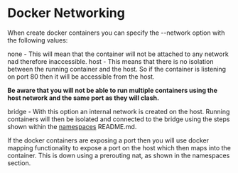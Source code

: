 # Docker Networking

When create docker containers you can specify the --network option with the following values:

none - This will mean that the container will not be attached to any network nad therefore inaccessible.
host - This means that there is no isolation between the running container and the host. So if the container is listening on 
port 80 then it will be accessible from the host.

**Be aware that you will not be able to run multiple containers using the host network and the same port as they will clash.**

bridge - With this option an internal network is created on the host. Running containers will then be isolated and connected to the bridge using the steps 
shown within the [namespaces](../namespaces/README.md) README.md.

If the docker containers are exposing a port then you will use docker mapping functionality to expose a port on the host which then maps into the container. This is down using a prerouting nat, as shown in the namespaces section. 